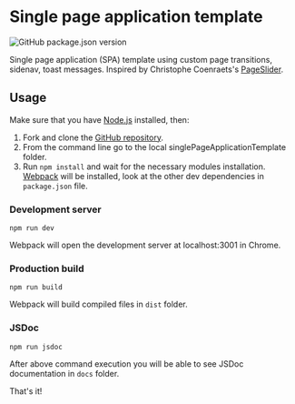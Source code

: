 # Single page application template
![GitHub package.json version](https://img.shields.io/github/package-json/v/marcellosurdi/singlePageApplicationTemplate)

Single page application (SPA) template using custom page transitions, sidenav, toast messages. Inspired by Christophe Coenraets's [PageSlider](https://github.com/ccoenraets/PageSlider).

## Usage
Make sure that you have [Node.js](http://nodejs.org/) installed, then:
1. Fork and clone the [GitHub repository](https://github.com/marcellosurdi/Webpack5Template).
2. From the command line go to the local singlePageApplicationTemplate folder.
3. Run `npm install` and wait for the necessary modules installation. [Webpack](https://webpack.js.org/guides/installation/#root) will be installed, look at the other dev dependencies in `package.json` file.

### Development server
```
npm run dev
```
Webpack will open the development server at localhost:3001 in Chrome.

### Production build
```
npm run build
```
Webpack will build compiled files in `dist` folder.

### JSDoc
```
npm run jsdoc
```
After above command execution you will be able to see JSDoc documentation in `docs` folder.

That's it!
